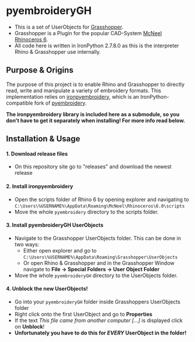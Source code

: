 # pyembroideryGH

- This is a set of UserObjects for [Grasshopper](https://www.rhino3d.com/6/new/grasshopper).
- Grasshopper is a Plugin for the popular CAD-System [McNeel Rhinoceros 6](https://www.rhino3d.com/).
- All code here is written in IronPython 2.7.8.0 as this is the interpreter Rhino & Grasshopper use internally.

## Purpose & Origins

The purpose of this project is to enable Rhino and Grasshopper to directly read, write and manipulate a variety of embroidery formats. This implementation relies on [ironpyembroidery](https://github.com/fstwn/ironpyembroidery/), which is an IronPython-compatible fork of [pyembroidery](https://github.com/EmbroidePy/pyembroidery/).

**The ironpyembroidery library is included here as a submodule, so you don't have to get it separately when installing! For more info read below.**

## Installation & Usage

#### 1. Download release files

- On this repository site go to "releases" and download the newest release

#### 2. Install ironpyembroidery

- Open the scripts folder of Rhino 6 by opening explorer and navigating to `C:\Users\%USERNAME%\AppData\Roaming\McNeel\Rhinoceros\6.0\scripts`
- Move the whole `pyembroidery` directory to the scripts folder.

#### 3. Install pyembroideryGH UserObjects

- Navigate to the Grasshopper UserObjects folder. This can be done in two ways:
  - Either open explorer and go to `C:\Users\%USERNAME%\AppData\Roaming\Grasshopper\UserObjects`
  - Or open Rhino & Grasshopper and in the Grasshopper Window navigate to   **File -> Special Folders -> User Object Folder**
- Move the whole `pyembroideryGH` directory to the UserObjects folder.

#### 4. Unblock the new UserObjects!

- Go into your `pyembroideryGH` folder inside Grasshoppers UserObjects folder
- Right click onto the first UserObject and go to **Properties**
- If the text *This file came from another computer [...]* is displayed click on **Unblock**!
- **Unfortunately you have to do this for _EVERY_ UserObject in the folder!**
